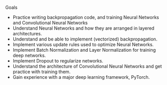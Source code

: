 Goals
- Practice writing backpropagation code, and training Neural Networks and Convolutional Neural Networks 
- Understand Neural Networks and how they are arranged in layered architectures.
- Understand and be able to implement (vectorized) backpropagation.
- Implement various update rules used to optimize Neural Networks.
- Implement Batch Normalization and Layer Normalization for training deep networks.
- Implement Dropout to regularize networks.
- Understand the architecture of Convolutional Neural Networks and get practice with training them.
- Gain experience with a major deep learning framework, PyTorch.
